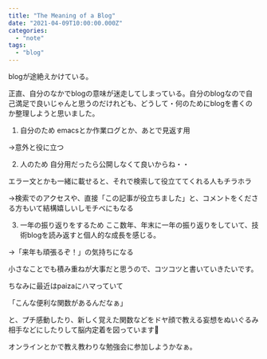 ```yaml
---
title: "The Meaning of a Blog"
date: "2021-04-09T10:00:00.000Z"
categories: 
  - "note"
tags: 
  - "blog"
---
```



blogが途絶えかけている。

正直、自分のなかでblogの意味が迷走してしまっている。自分のblogなので自己満足で良いじゃんと思うのだけれども、どうして・何のためにblogを書くのか整理しようと思いました。
  
1. 自分のため
emacsとか作業ログとか、あとで見返す用

→意外と役に立つ
  
2. 人のため
自分用だったら公開しなくて良いからね・・

エラー文とかも一緒に載せると、それで検索して役立ててくれる人もチラホラ

→検索でのアクセスや、直接「この記事が役立ちました」と、コメントをくださる方もいて結構嬉しいしモチベにもなる
  
3. 一年の振り返りをするため
ここ数年、年末に一年の振り返りをしていて、技術blogを読み返すと個人的な成長を感じる。

→「来年も頑張るぞ！」の気持ちになる
  
小さなことでも積み重ねが大事だと思うので、コツコツと書いていきたいです。
  
ちなみに最近はpaizaにハマっていて

「こんな便利な関数があるんだなぁ」

と、プチ感動したり、新しく覚えた関数などをドヤ顔で教える妄想をぬいぐるみ相手などにしたりして脳内定着を図っています🧸

オンラインとかで教え教わりな勉強会に参加しようかなぁ。
